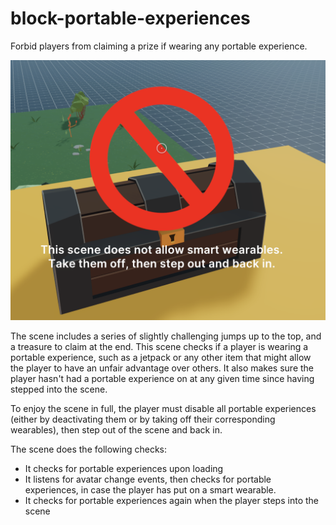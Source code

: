 # block-portable-experiences

Forbid players from claiming a prize if wearing any portable experience.

![](screenshot/screenshot.png)

The scene includes a series of slightly challenging jumps up to the top, and a treasure to claim at the end. This scene checks if a player is wearing a portable experience, such as a jetpack or any other item that might allow the player to have an unfair advantage over others. It also makes sure the player hasn't had a portable experience on at any given time since having stepped into the scene.

To enjoy the scene in full, the player must disable all portable experiences (either by deactivating them or by taking off their corresponding wearables), then step out of the scene and back in.

The scene does the following checks:

- It checks for portable experiences upon loading
- It listens for avatar change events, then checks for portable experiences, in case the player has put on a smart wearable.
- It checks for portable experiences again when the player steps into the scene
